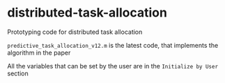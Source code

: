 # distributed-task-allocation
Prototyping code for distributed task allocation

`predictive_task_allocation_v12.m` is the latest code, that implements the algorithm in the paper

All the variables that can be set by the user are in the `Initialize by User` section
